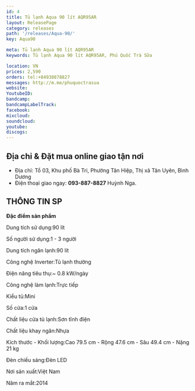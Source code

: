 ```yaml
---
id: 4
title: Tủ lạnh Aqua 90 lít AQR95AR
layout: ReleasePage
category: releases
path: '/releases/Aqua-90/'
key: Aqua90

meta: Tủ lạnh Aqua 90 lít AQR95AR
keywords: Tủ lạnh Aqua 90 lít AQR95AR, Phú Quốc Trà Sữa

location: VN
prices: 2,590
orders: tel:+84938878827
messages: http://m.me/phuquoctrasua
website: 
YoutubeID: 
bandcamp: 
bandcampLabelTrack: 
facebook: 
mixcloud: 
soundcloud: 
youtube: 
discogs: 
---
```


## Địa chỉ & Đặt mua online giao tận nơi

- Địa chỉ: Tổ 03, Khu phố Bà Tri, Phường Tân Hiệp, Thị xã Tân Uyên, Bình Dương
- Điện thoại giao ngay: **093-887-8827** Huỳnh Nga.


## THÔNG TIN SP

**Đặc điểm sản phẩm**

Dung tích sử dụng:90 lít

Số người sử dụng:1 - 3 người

Dung tích ngăn lạnh:90 lít

Công nghệ Inverter:Tủ lạnh thường

Điện năng tiêu thụ:~ 0.8 kW/ngày

Công nghệ làm lạnh:Trực tiếp

Kiểu tủ:Mini

Số cửa:1 cửa

Chất liệu cửa tủ lạnh:Sơn tĩnh điện

Chất liệu khay ngăn:Nhựa

Kích thước - Khối lượng:Cao 79.5 cm - Rộng 47.6 cm - Sâu 49.4 cm - Nặng 21 kg

Đèn chiếu sáng:Đèn LED

Nơi sản xuất:Việt Nam

Năm ra mắt:2014